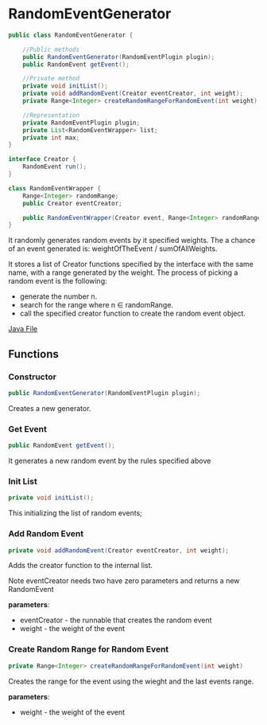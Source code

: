# RandomEventGenerator

```java
public class RandomEventGenerator {

    //Public methods
    public RandomEventGenerator(RandomEventPlugin plugin);
    public RandomEvent getEvent();

    //Private method
    private void initList();
    private void addRandomEvent(Creator eventCreator, int weight);
    private Range<Integer> createRandomRangeForRandomEvent(int weight);

    //Representation
    private RandomEventPlugin plugin;
    private List<RandomEventWrapper> list;
    private int max;
}

interface Creator {
    RandomEvent run();
}

class RandomEventWrapper {
    Range<Integer> randomRange;
    public Creator eventCreator;

    public RandomEventWrapper(Creator event, Range<Integer> randomRange);
}
```

It randomly generates random events by it specified weights.
The a chance of an event generated is: weightOfTheEvent / sumOfAllWeights.

It stores a list of Creator functions specified by the interface with the same name, with a range generated by the weight.
The process of picking a random event is the following:

- generate the number n.
- search for the range where n ∈ randomRange.
- call the specified creator function to create the random event object.

[Java File](../../../src/main/java/antisocialgang/randomevents/domain/RandomEventGenerator.java)

## Functions

### Constructor

```java
public RandomEventGenerator(RandomEventPlugin plugin);
```

Creates a new generator.

### Get Event

```java
public RandomEvent getEvent();
```

It generates a new random event by the rules specified above

### Init List

```java
private void initList();
```

This initializing the list of random events;

### Add Random Event

```java
private void addRandomEvent(Creator eventCreator, int weight);
```

Adds the creator function to the internal list.

Note eventCreator needs two have zero parameters and returns a new RandomEvent

__parameters__:

- eventCreator - the runnable that creates the random event
- weight - the weight of the event

### Create Random Range for Random Event

```java
private Range<Integer> createRandomRangeForRandomEvent(int weight)
```

Creates the range for the event using the wieght and the last events range.

__parameters__:

- weight - the weight of the event
